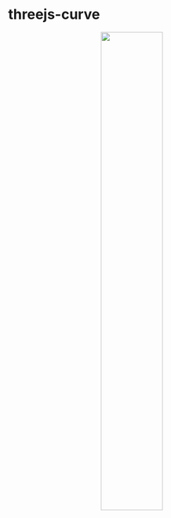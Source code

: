 # threejs-curve


<div align="center">
      <a href="https://www.youtube.com/watch?v=mXbSwt-06lk">
         <img src="https://img.youtube.com/vi/mXbSwt-06lk/0.jpg" style="width:50%;">
      </a>
</div>